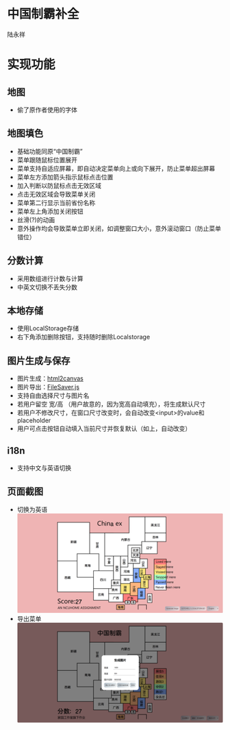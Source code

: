 # 中国制霸补全
陆永祥
# 实现功能
## 地图
- 偷了原作者使用的字体
## 地图填色
- 基础功能同原“中国制霸”
- 菜单跟随鼠标位置展开
- 菜单支持自适应屏幕，即自动决定菜单向上或向下展开，防止菜单超出屏幕
- 菜单左方添加箭头指示鼠标点击位置
- 加入判断以防鼠标点击无效区域
- 点击无效区域会导致菜单关闭
- 菜单第二行显示当前省份名称
- 菜单左上角添加关闭按钮
- 丝滑(?)的动画
- 意外操作均会导致菜单立即关闭，如调整窗口大小，意外滚动窗口（防止菜单错位）
## 分数计算
- 采用数组进行计数与计算
- 中英文切换不丢失分数
## 本地存储
- 使用LocalStorage存储
- 右下角添加删除按钮，支持随时删除Localstorage
## 图片生成与保存
- 图片生成：[html2canvas](https://html2canvas.hertzen.com/)
- 图片导出：[FileSaver.js](https://github.com/eligrey/FileSaver.js)
- 支持自由选择尺寸与图片名
- 若用户留空 宽/高 （用户故意的，因为宽高自动填充），将生成默认尺寸
- 若用户不修改尺寸，在窗口尺寸改变时，会自动改变\<input\>的value和placeholder
- 用户可点击按钮自动填入当前尺寸并恢复默认（如上，自动改变）
## i18n
- 支持中文与英语切换
## 页面截图
- 切换为英语
![切换为英语](img/README-2.png)
- 导出菜单
![打开图片导出菜单](img/README-1.png)